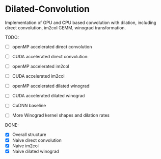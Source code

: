# Dilated-Convolution

Implementation of GPU and CPU based convolution with dilation, including direct convolution, im2col GEMM, winograd transformation.

TODO:

- [ ] openMP accelerated direct convolution
- [ ] CUDA accelerated direct convolution
- [ ] openMP accelerated im2col
- [ ] CUDA accelerated im2col
- [ ] openMP accelerated dilated winograd
- [ ] CUDA accelerated dilated winograd
- [ ] CuDNN baseline
- [ ] More Winograd kernel shapes and dilation rates


DONE:

- [x] Overall structure
- [x] Naive direct convolution
- [x] Naive im2col
- [x] Naive dilated winograd